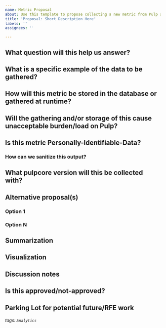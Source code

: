 ```yaml
---
name: Metric Proposal
about: Use this template to propose collecting a new metric from Pulp systems.
title: 'Proposal: Short Description Here'
labels: ''
assignees: ''

---
```


## What question will this help us answer?
## What is a specific example of the data to be gathered?
## How will this metric be stored in the database or gathered at runtime?
## Will the gathering and/or storage of this cause unacceptable burden/load on Pulp?
## Is this metric Personally-Identifiable-Data?
### How can we sanitize this output?
## What pulpcore version will this be collected with?
## Alternative proposal(s)
### Option 1
### Option N
## Summarization
## Visualization
## Discussion notes
## Is this approved/not-approved?
## Parking Lot for potential future/RFE work
###### tags: `Analytics`
